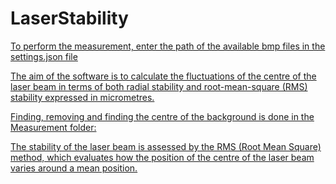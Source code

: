 # LaserStability
[To perform the measurement, enter the path of the available bmp files in the settings.json file](LaserStability/LaserStability/settings.json)

[The aim of the software is to calculate the fluctuations of the centre of the laser beam in terms of both radial stability and root-mean-square (RMS) stability expressed in micrometres.](LaserStability/LaserStability/Program.cs)

[Finding, removing and finding the centre of the background is done in the Measurement folder:](LaserStability/LaserStability/Measurements/BeamProcessing.cs)

[The stability of the laser beam is assessed by the RMS (Root Mean Square) method, which evaluates how the position of the centre of the laser beam varies around a mean position.](LaserStability/LaserStability/Measurements/RmsCalculator.cs)
